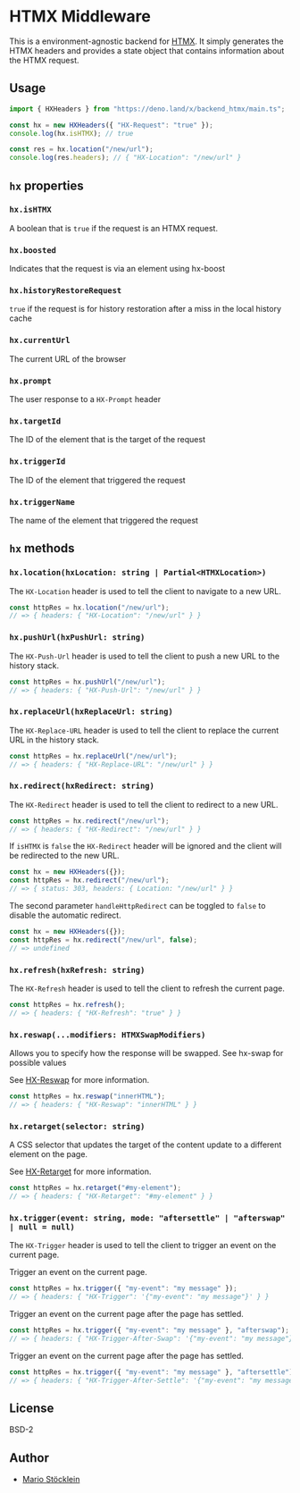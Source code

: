 # HTMX Middleware

This is a environment-agnostic backend for [HTMX](https://htmx.org/). It simply
generates the HTMX headers and provides a state object that contains information
about the HTMX request.

## Usage

```ts
import { HXHeaders } from "https://deno.land/x/backend_htmx/main.ts";

const hx = new HXHeaders({ "HX-Request": "true" });
console.log(hx.isHTMX); // true

const res = hx.location("/new/url");
console.log(res.headers); // { "HX-Location": "/new/url" }
```

## `hx` properties

### `hx.isHTMX`

A boolean that is `true` if the request is an HTMX request.

### `hx.boosted`

Indicates that the request is via an element using hx-boost

### `hx.historyRestoreRequest`

`true` if the request is for history restoration after a miss in the local
history cache

### `hx.currentUrl`

The current URL of the browser

### `hx.prompt`

The user response to a `HX-Prompt` header

### `hx.targetId`

The ID of the element that is the target of the request

### `hx.triggerId`

The ID of the element that triggered the request

### `hx.triggerName`

The name of the element that triggered the request

## `hx` methods

### `hx.location(hxLocation: string | Partial<HTMXLocation>)`

The `HX-Location` header is used to tell the client to navigate to a new URL.

```ts
const httpRes = hx.location("/new/url");
// => { headers: { "HX-Location": "/new/url" } }
```

### `hx.pushUrl(hxPushUrl: string)`

The `HX-Push-Url` header is used to tell the client to push a new URL to the
history stack.

```ts
const httpRes = hx.pushUrl("/new/url");
// => { headers: { "HX-Push-Url": "/new/url" } }
```

### `hx.replaceUrl(hxReplaceUrl: string)`

The `HX-Replace-URL` header is used to tell the client to replace the current
URL in the history stack.

```ts
const httpRes = hx.replaceUrl("/new/url");
// => { headers: { "HX-Replace-URL": "/new/url" } }
```

### `hx.redirect(hxRedirect: string)`

The `HX-Redirect` header is used to tell the client to redirect to a new URL.

```ts
const httpRes = hx.redirect("/new/url");
// => { headers: { "HX-Redirect": "/new/url" } }
```

If `isHTMX` is `false` the `HX-Redirect` header will be ignored and the client
will be redirected to the new URL.

```ts
const hx = new HXHeaders({});
const httpRes = hx.redirect("/new/url");
// => { status: 303, headers: { Location: "/new/url" } }
```

The second parameter `handleHttpRedirect` can be toggled to `false` to disable
the automatic redirect.

```ts
const hx = new HXHeaders({});
const httpRes = hx.redirect("/new/url", false);
// => undefined
```

### `hx.refresh(hxRefresh: string)`

The `HX-Refresh` header is used to tell the client to refresh the current page.

```ts
const httpRes = hx.refresh();
// => { headers: { "HX-Refresh": "true" } }
```

### `hx.reswap(...modifiers: HTMXSwapModifiers)`

Allows you to specify how the response will be swapped. See hx-swap for possible
values

See [HX-Reswap](https://htmx.org/reference/#response_headers) for more
information.

```ts
const httpRes = hx.reswap("innerHTML");
// => { headers: { "HX-Reswap": "innerHTML" } }
```

### `hx.retarget(selector: string)`

A CSS selector that updates the target of the content update to a different
element on the page.

See [HX-Retarget](https://htmx.org/reference/#response_headers) for more
information.

```ts
const httpRes = hx.retarget("#my-element");
// => { headers: { "HX-Retarget": "#my-element" } }
```

### `hx.trigger(event: string, mode: "aftersettle" | "afterswap" | null = null)`

The `HX-Trigger` header is used to tell the client to trigger an event on the
current page.

Trigger an event on the current page.

```ts
const httpRes = hx.trigger({ "my-event": "my message" });
// => { headers: { "HX-Trigger": '{"my-event": "my message"}' } }
```

Trigger an event on the current page after the page has settled.

```ts
const httpRes = hx.trigger({ "my-event": "my message" }, "afterswap");
// => { headers: { "HX-Trigger-After-Swap": '{"my-event": "my message"}' } }
```

Trigger an event on the current page after the page has settled.

```ts
const httpRes = hx.trigger({ "my-event": "my message" }, "aftersettle");
// => { headers: { "HX-Trigger-After-Settle": '{"my-event": "my message"}' } }
```

## License

BSD-2

## Author

- [Mario Stöcklein](https://github.com/mstoecklein)
